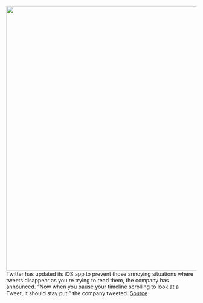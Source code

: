 <img src='https://cdn.vox-cdn.com/thumbor/6ddNTCSSdtEyd76GVBCWCGitM5c=/0x0:2040x1360/1200x800/filters:focal(857x517:1183x843)/cdn.vox-cdn.com/uploads/chorus_image/image/70186399/acastro_180827_1777_0001.0.jpg' width='700px' /><br/>
Twitter has updated its iOS app to prevent those annoying situations where tweets disappear as you're trying to read them, the company has announced. “Now when you pause your timeline scrolling to look at a Tweet, it should stay put!” the company tweeted.
<a href='https://www.theverge.com/2021/11/24/22800151/twitter-disappearing-tweets-ios-app-update-fix'> Source <a/>